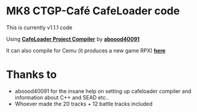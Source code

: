 # MK8 CTGP-Café CafeLoader code 

This is currently v1.1.1 code

Using [**CafeLoader Project Compiler**](https://github.com/aboood40091/CafeLoader-Project-Compiler) by [**aboood40091**](https://github.com/aboood40091/CafeLoader-Project-Compiler)

It can also compile for Cemu (it produces a new game RPX) [**here**](https://github.com/aboood40091/CafeLoader-Project-Compiler/tree/cemu)

# Thanks to

- aboood40091 for the insane help on setting up cafeloader compiler and information about C++ and SEAD etc..
- Whoever made the 20 tracks + 12 battle tracks included
